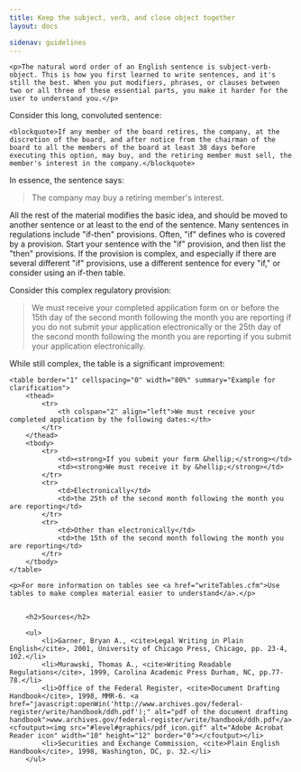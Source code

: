 ```yaml
---
title: Keep the subject, verb, and close object together
layout: docs

sidenav: guidelines
---
```



	<p>The natural word order of an English sentence is subject-verb-object. This is how you first learned to write sentences, and it's still the best. When you put modifiers, phrases, or clauses between two or all three of these essential parts, you make it harder for the user to understand you.</p>
<p>Consider this long, convoluted sentence:</p>


	<blockquote>If any member of the board retires, the company, at the discretion of the board, and after notice from the chairman of the board to all the members of the board at least 30 days before executing this option, may buy, and the retiring member must sell, the member's interest in the company.</blockquote>
<p>In essence, the sentence says:</p>
<blockquote>The company may buy a retiring member's interest.</blockquote>
<p>All the rest of the material modifies the basic idea, and should be moved to another sentence or at least to the end of the sentence.
Many sentences in regulations include "if-then" provisions. Often, "if" defines who is covered by a provision. Start your sentence with the "if" provision, and then list the "then" provisions. If the provision is complex, and especially if there are several different "if" provisions, use a different sentence for every "if," or consider using an if-then table.</p>
<p>Consider this complex regulatory provision:</p>
<blockquote>We must receive your completed application form on or before the 15th day of the second month following the month you are reporting if you do not submit your application electronically or the 25th day of the second month following the month you are reporting if you submit your application electronically.</blockquote>
<p>While still complex, the table is a significant improvement:</p>


	<table border="1" cellspacing="0" width="80%" summary="Example for clarification">
		<thead>
			<tr>
				<th colspan="2" align="left">We must receive your completed application by the following dates:</th>
			</tr>
		</thead>
		<tbody>
			<tr>
				<td><strong>If you submit your form &hellip;</strong></td>
				<td><strong>We must receive it by &hellip;</strong></td>
			</tr>
			<tr>
				<td>Electronically</td>
				<td>the 25th of the second month following the month you are reporting</td>
			</tr>
			<tr>
				<td>Other than electronically</td>
				<td>the 15th of the second month following the month you are reporting</td>
			</tr>
		</tbody>
	</table>

	<p>For more information on tables see <a href="writeTables.cfm">Use tables to make complex material easier to understand</a>.</p>


		<h2>Sources</h2>

		<ul>
			<li>Garner, Bryan A., <cite>Legal Writing in Plain English</cite>, 2001, University of Chicago Press, Chicago, pp. 23-4, 102.</li>
			<li>Murawski, Thomas A., <cite>Writing Readable Regulations</cite>, 1999, Carolina Academic Press Durham, NC, pp.77-78.</li>
			<li>Office of the Federal Register, <cite>Document Drafting Handbook</cite>, 1998, MMR-6. <a href="javascript:openWin('http://www.archives.gov/federal-register/write/handbook/ddh.pdf');" alt="pdf of the document drafting handbook">www.archives.gov/federal-register/write/handbook/ddh.pdf</a><cfoutput><img src="#level#graphics/pdf_icon.gif" alt="Adobe Acrobat Reader icon" width="10" height="12" border="0"></cfoutput></li>
			<li>Securities and Exchange Commission, <cite>Plain English Handbook</cite>, 1998, Washington, DC, p. 32.</li>
		</ul>
